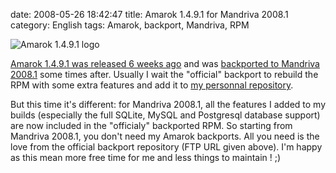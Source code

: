 date: 2008-05-26 18:42:47
title: Amarok 1.4.9.1 for Mandriva 2008.1
category: English
tags: Amarok, backport, Mandriva, RPM

![Amarok 1.4.9.1 logo](/static/uploads/2008/amarok-1491.png)

[Amarok 1.4.9.1 was released 6 weeks ago](http://amarok.kde.org/en/fastforward_149) and was [backported to Mandriva 2008.1](ftp://ftp.proxad.net/pub/Distributions_Linux/MandrivaLinux/official/2008.1/SRPMS/main/backports) some times after. Usually I wait the "official" backport to rebuild the RPM with some extra features and add it to [my personnal repository](http://github.com/kdeldycke/mandriva-specs).

But this time it's different: for Mandriva 2008.1, all the features I added to my builds (especially the full SQLite, MySQL and Postgresql database support) are now included in the "officialy" backported RPM. So starting from Mandriva 2008.1, you don't need my Amarok backports. All you need is the love from the official backport repository (FTP URL given above). I'm happy as this mean more free time for me and less things to maintain ! ;)

